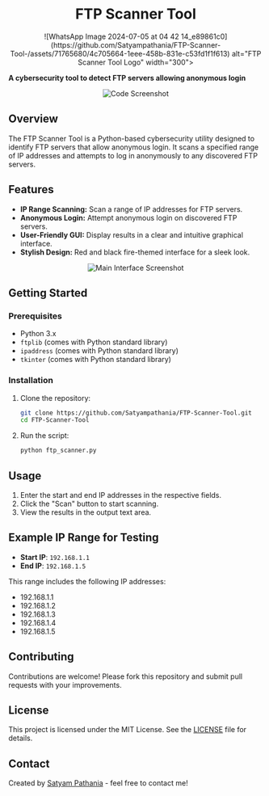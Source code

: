 <h1 align="center">FTP Scanner Tool</h1>

<p align="center">

  <p align="center">
![WhatsApp Image 2024-07-05 at 04 42 14_e89861c0](https://github.com/Satyampathania/FTP-Scanner-Tool-/assets/71765680/4c705664-1eee-458b-831e-c53fd1f1f613) alt="FTP Scanner Tool Logo" width="300">
</p>

  <b>A cybersecurity tool to detect FTP servers allowing anonymous login</b>
</p>

<p align="center">
  <img src="https://github.com/Satyampathania/FTP-Scanner-Tool/assets/71765680/188f1746-0361-4062-a1b2-160a1d1d0587" alt="Code Screenshot">
</p>

## Overview

The FTP Scanner Tool is a Python-based cybersecurity utility designed to identify FTP servers that allow anonymous login. It scans a specified range of IP addresses and attempts to log in anonymously to any discovered FTP servers.

## Features

- **IP Range Scanning:** Scan a range of IP addresses for FTP servers.
- **Anonymous Login:** Attempt anonymous login on discovered FTP servers.
- **User-Friendly GUI:** Display results in a clear and intuitive graphical interface.
- **Stylish Design:** Red and black fire-themed interface for a sleek look.

<p align="center">
  <img src="https://github.com/Satyampathania/FTP-Scanner-Tool/assets/71765680/ea61c10e-43f2-4f15-8c21-5327c183bf1b" alt="Main Interface Screenshot">
</p>

## Getting Started

### Prerequisites

- Python 3.x
- `ftplib` (comes with Python standard library)
- `ipaddress` (comes with Python standard library)
- `tkinter` (comes with Python standard library)

### Installation

1. Clone the repository:

    ```bash
    git clone https://github.com/Satyampathania/FTP-Scanner-Tool.git
    cd FTP-Scanner-Tool
    ```

2. Run the script:

    ```bash
    python ftp_scanner.py
    ```

## Usage

1. Enter the start and end IP addresses in the respective fields.
2. Click the "Scan" button to start scanning.
3. View the results in the output text area.

## Example IP Range for Testing

- **Start IP**: `192.168.1.1`
- **End IP**: `192.168.1.5`

This range includes the following IP addresses:
- 192.168.1.1
- 192.168.1.2
- 192.168.1.3
- 192.168.1.4
- 192.168.1.5

## Contributing

Contributions are welcome! Please fork this repository and submit pull requests with your improvements.

## License

This project is licensed under the MIT License. See the [LICENSE](LICENSE) file for details.

## Contact

Created by [Satyam Pathania](https://github.com/Satyampathania) - feel free to contact me!
